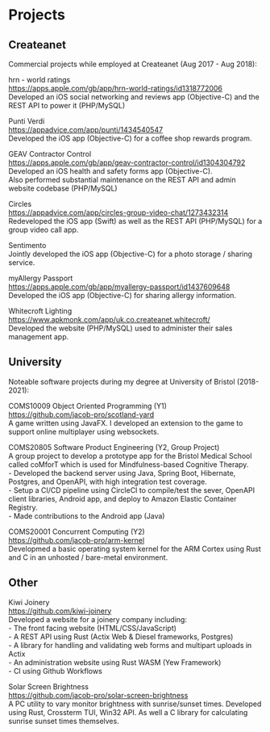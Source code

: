 # Projects

## Createanet

Commercial projects while employed at Createanet (Aug 2017 - Aug 2018):

hrn - world ratings \
<https://apps.apple.com/gb/app/hrn-world-ratings/id1318772006> \
Developed an iOS social networking and reviews app (Objective-C) and the REST API to power it (PHP/MySQL)

Punti Verdi \
<https://appadvice.com/app/punti/1434540547> \
Developed the iOS app (Objective-C) for a coffee shop rewards program.

GEAV Contractor Control \
<https://apps.apple.com/gb/app/geav-contractor-control/id1304304792> \
Developed an iOS health and safety forms app (Objective-C). \
Also performed substantial maintenance on the REST API and admin website codebase (PHP/MySQL)

Circles \
<https://appadvice.com/app/circles-group-video-chat/1273432314> \
Redeveloped the iOS app (Swift) as well as the REST API (PHP/MySQL) for a group video call app.

Sentimento \
Jointly developed the iOS app (Objective-C) for a photo storage / sharing service.

myAllergy Passport \
<https://apps.apple.com/gb/app/myallergy-passport/id1437609648> \
Developed the iOS app (Objective-C) for sharing allergy information.

Whitecroft Lighting \
<https://www.apkmonk.com/app/uk.co.createanet.whitecroft/> \
Developed the website (PHP/MySQL) used to administer their sales management app.

## University

Noteable software projects during my degree at University of Bristol (2018-2021):

COMS10009 Object Oriented Programming (Y1) \
<https://github.com/jacob-pro/scotland-yard> \
A game written using JavaFX. I developed an extension to the game to support online multiplayer using websockets.

COMS20805 Software Product Engineering (Y2, Group Project) \
A group project to develop a prototype app for the Bristol Medical School called coMforT which is used for Mindfulness-based Cognitive Therapy. \
\- Developed the backend server using Java, Spring Boot, Hibernate, Postgres, and OpenAPI, with high integration test coverage. \
\- Setup a CI/CD pipeline using CircleCI to compile/test the sever, OpenAPI client libraries,  Android app, and deploy to Amazon Elastic Container Registry. \
\- Made contributions to the Android app (Java)

COMS20001 Concurrent Computing (Y2) \
<https://github.com/jacob-pro/arm-kernel> \
Developmed a basic operating system kernel for the ARM Cortex
using Rust and C in an unhosted / bare-metal environment.

## Other

Kiwi Joinery \
<https://github.com/kiwi-joinery> \
Developed a website for a joinery company including: \
\- The front facing website (HTML/CSS/JavaScript) \
\- A REST API using Rust (Actix Web & Diesel frameworks, Postgres) \
\- A library for handling and validating web forms and multipart uploads in Actix \
\- An administration website using Rust WASM (Yew Framework) \
\- CI using Github Workflows

Solar Screen Brightness \
<https://github.com/jacob-pro/solar-screen-brightness> \
A PC utility to vary monitor brightness with sunrise/sunset times.
Developed using Rust, Crossterm TUI, Win32 API.
As well a C library for calculating sunrise sunset times themselves.
